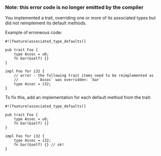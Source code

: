 ### Note: this error code is no longer emitted by the compiler

You implemented a trait, overriding one or more of its associated types but did
not reimplement its default methods.

Example of erroneous code:

```
#![feature(associated_type_defaults)]

pub trait Foo {
    type Assoc = u8;
    fn bar(&self) {}
}

impl Foo for i32 {
    // error - the following trait items need to be reimplemented as
    //         `Assoc` was overridden: `bar`
    type Assoc = i32;
}
```

To fix this, add an implementation for each default method from the trait:

```
#![feature(associated_type_defaults)]

pub trait Foo {
    type Assoc = u8;
    fn bar(&self) {}
}

impl Foo for i32 {
    type Assoc = i32;
    fn bar(&self) {} // ok!
}
```
